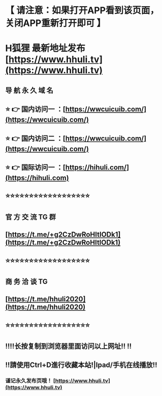 # 【 请注意：如果打开APP看到该页面，关闭APP重新打开即可 】

# H狐狸 最新地址发布 [https://www.hhuli.tv](https://www.hhuli.tv)

## 导 航 永 久 域 名 

## ⭐️ 👉 国内访问一 ：[https://wwcuicuib.com/](https://wwcuicuib.com/)

## ⭐️ 👉 国内访问二 ：[https://wwcuicuib.com/](https://wwcuicuib.com/)

## ⭐️ 👉 国际访问一 ：[https://hihuli.com/](https://hihuli.com)

## ⭐️⭐️⭐️⭐️⭐️⭐️⭐️⭐️⭐️⭐️⭐️⭐️⭐️⭐️⭐️⭐️⭐️⭐️

## 官 方 交 流 TG 群 

## [https://t.me/+g2CzDwRoHItlODk1](https://t.me/+g2CzDwRoHItlODk1)

## ⭐️⭐️⭐️⭐️⭐️⭐️⭐️⭐️⭐️⭐️⭐️⭐️⭐️⭐️⭐️⭐️⭐️⭐️

## 商 务 洽 谈 TG 

## [https://t.me/hhuli2020](https://t.me/hhuli2020)

## ⭐️⭐️⭐️⭐️⭐️⭐️⭐️⭐️⭐️⭐️⭐️⭐️⭐️⭐️⭐️⭐️⭐️⭐️

## ‼️‼️长按复制到浏览器里面访问以上网址‼️ ‼️

## ‼️請使用Ctrl+D進行收藏本站!|Ipad/手机在线播放‼️

### 谨记永久发布页哦！ [https://www.hhuli.tv](https://www.hhuli.tv)

